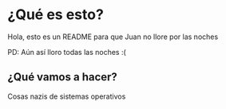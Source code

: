 # ¿Qué es esto?
Hola, esto es un README para que Juan no llore por las noches

PD: Aún así lloro todas las noches :(

## ¿Qué vamos a hacer?
Cosas nazis de sistemas operativos
